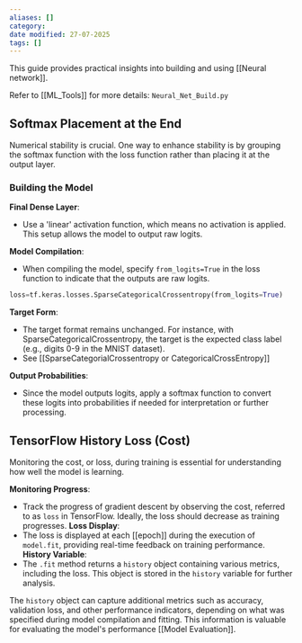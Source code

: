 ```yaml
---
aliases: []
category: 
date modified: 27-07-2025
tags: []
---
```

This guide provides practical insights into building and using [[Neural network]].

Refer to [[ML_Tools]] for more details: `Neural_Net_Build.py`

## Softmax Placement at the End

Numerical stability is crucial. One way to enhance stability is by grouping the softmax function with the loss function rather than placing it at the output layer.

### Building the Model

**Final Dense Layer**: 
  - Use a 'linear' activation function, which means no activation is applied. This setup allows the model to output raw logits.
  
**Model Compilation**: 
  - When compiling the model, specify `from_logits=True` in the loss function to indicate that the outputs are raw logits.
  ```python
  loss=tf.keras.losses.SparseCategoricalCrossentropy(from_logits=True)
  ```
**Target Form**: 
  - The target format remains unchanged. For instance, with SparseCategoricalCrossentropy, the target is the expected class label (e.g., digits 0-9 in the MNIST dataset).
  - See [[SparseCategorialCrossentropy or CategoricalCrossEntropy]]

**Output Probabilities**: 
  - Since the model outputs logits, apply a softmax function to convert these logits into probabilities if needed for interpretation or further processing.

## TensorFlow History Loss (Cost)

Monitoring the cost, or loss, during training is essential for understanding how well the model is learning.

**Monitoring Progress**: 
  - Track the progress of gradient descent by observing the cost, referred to as `loss` in TensorFlow. Ideally, the loss should decrease as training progresses.
**Loss Display**: 
  - The loss is displayed at each [[epoch]] during the execution of `model.fit`, providing real-time feedback on training performance.
**History Variable**: 
  - The `.fit` method returns a `history` object containing various metrics, including the loss. This object is stored in the `history` variable for further analysis.

The `history` object can capture additional metrics such as accuracy, validation loss, and other performance indicators, depending on what was specified during model compilation and fitting. This information is valuable for evaluating the model's performance [[Model Evaluation]].

